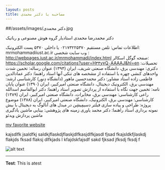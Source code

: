 ```yaml
---
layout: posts
title: مصاحبه با دکتر محمدی
---
```


##/assets/images/دکتر محمدی.jpg

دکتر محمدرضا محمدی
استادیار گروه هوش مصنوعی و رباتیک
 
اطلاعات تماس:
تلفن مستقیم ۰۲۱۷۳۲۲۵۳۷۰ یا داخلی ۵۳۷۰
پست الکترونیک:
mrmohammadiiust.ac.ir
وب سایت شخصی :
http://webpages.iust.ac.ir/mrmohammadi/index.html
صفحه گوگل اسکالر:
https://scholar.google.com/citations?user=H۳۴y۷Q۰AAAAJ&hl=en
تحصیلات:
دکتری: مهندسی برق، دانشگاه صنعتی شریف، ایران (۱۳۹۴)
عنوان رساله: تخمین شدت واحدهای کنشی چهره با استفاده از مشخصه های تنکی آنها
استاد راهنما: دکتر عمادالدین فاطمی زاده
استاد مشاور: دکتر محمدحسین ماهور (دانشگاه دِنوِر)
کارشناسی ارشد: مهندسی برق، الکترونیک دیجیتال، دانشگاه صنعتی امیرکبیر، ایران (۱۳۹۰)
عنوان پایان نامه: تخمین جهت نگاه با استفاده از پردازش تصویر
استاد راهنما: دکتر ابوالقاسم اسدالله راعی
کارشناسی: مهندسی برق، مخابرات، دانشگاه صنعتی امیرکبیر، ایران (۱۳۸۹)
کارشناسی: مهندسی برق، الکترونیک، دانشگاه صنعتی امیرکبیر، ایران (۱۳۸۸)
موضوع پروژه: طراحی و پیاده سازی فیلتر دسیمِیشِن در مبدل های آنالوگ به دیجیتال با بیش نمونه برداری
استاد راهنما:  دکتر محمد یاوری
زمینه های پژوهشی:
بینایی ماشین
یادگیری ماشین
پردازش ویدئو

[my favorite website](http://www.google.com)

kajsdlfk jsaldfkj saldkjflaskdjflaskjdlfkasjdlfkjasdl fjsad fkajsldkfjlaskdj flakjds fksad flaksj dlfkjads l
kfajdskfajsdf sakd fjksad jfksdj fksdj f



![alt text](../assets/images/grouppic.jpg "Team Picture")

---
**Test**: This is atest
